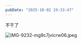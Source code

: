 ```yaml
---
pubDate: "2025-10-02 19:33:47"
---
```


不干了

![IMG-9232-mg9c7jvicrw06.jpeg](https://cdn.jsdelivr.net/gh/SUNSIR007/picx-images-hosting@master/images/2025/10/IMG-9232-mg9c7jvicrw06.jpeg)
